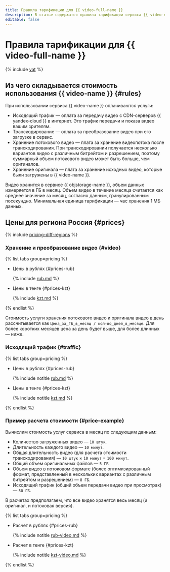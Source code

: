 ```yaml
---
title: Правила тарификации для {{ video-full-name }}
description: В статье содержатся правила тарификации сервиса {{ video-name }}.
editable: false
---
```


# Правила тарификации для {{ video-full-name }}




{% include [vat](../_includes/vat.md) %}

## Из чего складывается стоимость использования {{ video-name }} {#rules}

При использовании сервиса {{ video-name }} оплачиваются услуги:

* Исходящий трафик — оплата за передачу видео с CDN-серверов {{ yandex-cloud }} в интернет. Это трафик передачи и показа видео вашим зрителям.
* Транскодирование — оплата за преобразование видео при его загрузке в сервис.
* Хранение потокового видео — плата за хранение видеопотока после транскодирования. При транскодировании получается несколько вариантов видео с различным битрейтом и разрешением, поэтому суммарный объем потокового видео может быть больше, чем оригиналов.
* Хранение оригинала — плата за хранение исходных видео, которые были загружены в {{ video-name }}.

Видео хранится в сервисе {{ objstorage-name }}, объем данных измеряется в ГБ в месяц. Объем видео в течение месяца считается как среднее значение за месяц, согласно данным, гранулированным посекундно. Минимальная единица тарификации — час хранения 1 МБ данных.

## Цены для региона Россия {#prices}

{% include [pricing-diff-regions](../_includes/pricing-diff-regions.md) %}

### Хранение и преобразование видео {#video}


{% list tabs group=pricing %}

- Цены в рублях {#prices-rub}

  {% include [rub.md](../_pricing/video/rub.md) %}

- Цены в тенге {#prices-kzt}

  {% include [kzt.md](../_pricing/video/kzt.md) %}

{% endlist %}



Стоимость услуги хранения потокового видео и оригинала видео в день рассчитывается как `Цена_за_ГБ_в_месяц / кол-во_дней_в_месяце`. Для более коротких месяцев цена за день будет выше, для более длинных — ниже.

### Исходящий трафик {#traffic}


{% list tabs group=pricing %}

- Цены в рублях {#prices-rub}

  {% include notitle [rub.md](../_pricing/video/rub-cdn.md) %}

- Цены в тенге {#prices-kzt}

  {% include notitle [kzt.md](../_pricing/video/kzt-cdn.md) %}

{% endlist %}



### Пример расчета стоимости {#price-example}

Вычислим стоимость услуг сервиса в месяц по следующим данным:

* Количество загруженных видео — `10 штук`.
* Длительность каждого видео — `10 минут`.
* Общая длительность видео (для расчета стоимости транскодирования) — `10 штук` × `10 минут` = `100 минут`.
* Общий объем оригинальных файлов — `5 ГБ`
* Объем видео в потоковом формате (более оптимизированный формат, представленный в нескольких вариантах с различным битрейтом и разрешением) — `8 ГБ`.
* Исходящий трафик (общий объем передачи видео при просмотрах) — `50 ГБ`.

В расчетах предполагаем, что все видео хранятся весь месяц (и оригинал, и потоковая версия).


{% list tabs group=pricing %}

- Расчет в рублях {#prices-rub}

  {% include notitle [rub-video.md](../_pricing_examples/video/rub-video.md) %}

- Расчет в тенге {#prices-kzt}

  {% include notitle [kzt-video.md](../_pricing_examples/video/kzt-video.md) %}

{% endlist %}


